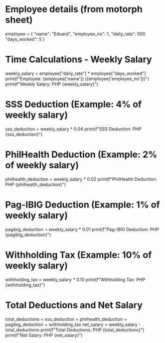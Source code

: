 # Employee details (from motorph sheet)
employee = {
    "name": "Eduard",
    "employee_no": 1,
    "daily_rate": 500
    "days_worked": 5
}

# Time Calculations - Weekly Salary
weekly_salary = employee["daily_rate"] * employee["days_worked"]
print(f"Employee: {employee['name']} ({employee['employee_no']})")
print(f"Weekly Salary: PHP {weekly_salary}")

# SSS Deduction (Example: 4% of weekly salary)
sss_deduction = weekly_salary * 0.04
print(f"SSS Deduction: PHP {sss_deduction}")

# PhilHealth Deduction (Example: 2% of weekly salary)
philhealth_deduction = weekly_salary * 0.02
print(f"PhilHealth Deduction: PHP {philhealth_deduction}")

# Pag-IBIG Deduction (Example: 1% of weekly salary)
pagibig_deduction = weekly_salary * 0.01
print(f"Pag-IBIG Deduction: PHP {pagibig_deduction}")

# Withholding Tax (Example: 10% of weekly salary)
withholding_tax = weekly_salary * 0.10
print(f"Withholding Tax: PHP {withholding_tax}")

# Total Deductions and Net Salary
total_deductions = sss_deduction + philhealth_deduction + pagibig_deduction + withholding_tax
net_salary = weekly_salary - total_deductions
print(f"Total Deductions: PHP {total_deductions}")
print(f"Net Salary: PHP {net_salary}")
